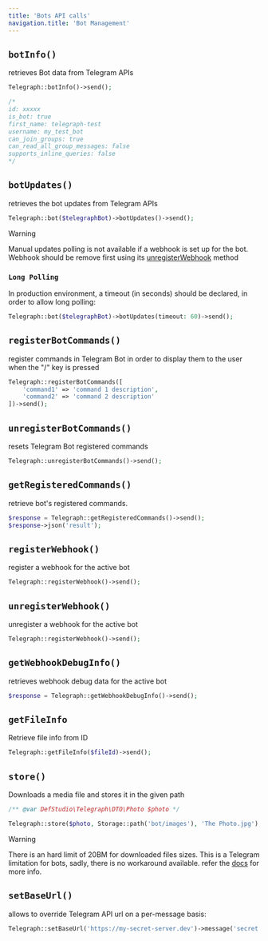 ```yaml
---
title: 'Bots API calls'
navigation.title: 'Bot Management'
---
```


## `botInfo()`

retrieves Bot data from Telegram APIs

```php
Telegraph::botInfo()->send();

/*
id: xxxxx
is_bot: true
first_name: telegraph-test
username: my_test_bot
can_join_groups: true
can_read_all_group_messages: false
supports_inline_queries: false
*/
```


## `botUpdates()`

retrieves the bot updates from Telegram APIs

```php
Telegraph::bot($telegraphBot)->botUpdates()->send();
```

> [!WARNING]
> Manual updates polling is not available if a webhook is set up for the bot. Webhook should be remove first using its [unregisterWebhook](webhooks/deleting-webhooks) method


### `Long Polling`

In production environment, a timeout (in seconds) should be declared, in order to allow long polling:

```php
Telegraph::bot($telegraphBot)->botUpdates(timeout: 60)->send();
```



## `registerBotCommands()`

register commands in Telegram Bot in order to display them to the user when the "/" key is pressed

```php
Telegraph::registerBotCommands([
    'command1' => 'command 1 description',
    'command2' => 'command 2 description'
])->send();
```

## `unregisterBotCommands()`

resets Telegram Bot registered commands

```php
Telegraph::unregisterBotCommands()->send();
```

## `getRegisteredCommands()`

retrieve bot's registered commands.

```php
$response = Telegraph::getRegisteredCommands()->send();
$response->json('result');
```



## `registerWebhook()`

register a webhook for the active bot

```php
Telegraph::registerWebhook()->send();
```

## `unregisterWebhook()`

unregister a webhook for the active bot

```php
Telegraph::registerWebhook()->send();
```


## `getWebhookDebugInfo()`

retrieves webhook debug data for the active bot

```php
$response = Telegraph::getWebhookDebugInfo()->send();
```


## `getFileInfo`

Retrieve file info from ID

```php
Telegraph::getFileInfo($fileId)->send();
```




## `store()`

Downloads a media file and stores it in the given path

```php
/** @var DefStudio\Telegraph\DTO\Photo $photo */

Telegraph::store($photo, Storage::path('bot/images'), 'The Photo.jpg');
```

> [!WARNING]
> There is an hard limit of 20BM for downloaded files sizes. This is a Telegram limitation for bots, sadly, there is no workaround available.
> refer the [docs](https://core.telegram.org/bots/api#getfile) for more info.


## `setBaseUrl()`

allows to override Telegram API url on a per-message basis:

```php
Telegraph::setBaseUrl('https://my-secret-server.dev')->message('secret message')->send();
```

